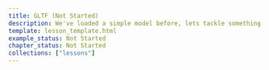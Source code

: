 ```yaml
---
title: GLTF (Not Started)
description: We've loaded a simple model before, lets tackle something a bit bigger.
template: lesson_template.html
example_status: Not Started
chapter_status: Not Started
collections: ["lessons"]
---
```


